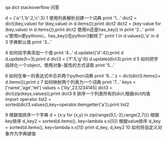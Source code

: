 
qa dict stackoverflow 问答

d = {'a':1,'b':2,'c':3}
1 使用列表解析创建一个词典
print '1...'
dict2 = dict((key,value) for (key,value) in d.items());print dict2
dict2 = {key:value for (key,value) in d.items()};print dict2
使用in还是has_key() in
print '2...'
print u'使用in更pythonic，has_key()在python3删除了'
print 1 in d.values(),'a' in d
3 字典默认值
print '3...'

4 如何给字典添加一个值
print '4...'
d.update({'d':4});print d
d.update(h=3);print d
dict3 = {'f':5,'g':6}
d.update(dict3);print d
5 如何把字段转化一个object，使用对象-属性的方式读取
print '5...'

6 如何在单一的表达式中合并两个python词典
print '6...'
z = dict(dict3.items()+ d.items());print z
7 如何映射两个列表为一个词典
print '7...'
keys = ['name','age','tel']
values = ['lily',23,1234145]
dict3 = dict(zip(keys,values));print dict3
8 排序一个列表所有的dict,根据dict内值
import operator
list2 = sorted(dict3.values(),key=operator.itemgetter('a'));print list2

9 根据值排序一个字典
d = {x:y for (x,y) in zip(range(9,1,-2),range(2,7))}
根据key排序
d_key2 = sorted(d.items(), key=lambda x:x[0])
根据value排序
d_key = sorted(d.items(), key=lambda x:x[1])
print d_key, d_key2
10 如何将自定义对象作为字典键值
